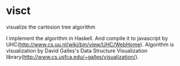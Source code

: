 visct
=====

visualize the cartesion tree algorithm

I implement the algorithm in Haskell. And compile it to javascript by UHC(http://www.cs.uu.nl/wiki/bin/view/UHC/WebHome). Algorithm is visualization by David Galles's Data Structure Visualization library(http://www.cs.usfca.edu/~galles/visualization/).
